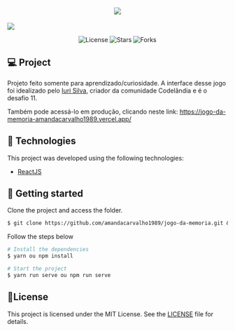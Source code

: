 <h1 align="center">
 <img src="https://user-images.githubusercontent.com/53491128/175182718-e0047143-c726-4562-a18b-e1193520e6ed.png" />
</h1>

   <img src="https://user-images.githubusercontent.com/53491128/175182651-4421a7c9-3cd8-4ac0-962d-310fd916868a.png" />
<p align="center">
  <img  src="https://img.shields.io/static/v1?label=license&message=MIT&color=5965E0&labelColor=121214" alt="License">

  <img src="https://img.shields.io/github/stars/amandacarvalho1989/jogo-da-memoria?label=stars&message=MIT&color=5965E0&labelColor=121214" alt="Stars">
  
   <img src="https://img.shields.io/github/forks/amandacarvalho1989/jogo-da-memoria?label=forks&message=MIT&color=5965E0&labelColor=121214" alt="Forks"> 
</p>

 ## 💻 Project

Projeto feito somente para aprendizado/curiosidade. 
A interface desse jogo foi idealizado pelo [Iuri Silva](https://github.com/iuricode), criador da comunidade Codelândia e é o desafio 11.
<br />

Também pode acessá-lo em produção, clicando neste link: https://jogo-da-memoria-amandacarvalho1989.vercel.app/

## 🧬 Technologies

This project was developed using the following technologies:

- [ReactJS](https://pt-br.reactjs.org/)


## 🚀 Getting started

Clone the project and access the folder.

```bash
$ git clone https://github.com/amandacarvalho1989/jogo-da-memoria.git && cd jogo-da-memoria
```

Follow the steps below
```bash
# Install the dependencies
$ yarn ou npm install

# Start the project
$ yarn run serve ou npm run serve 
```

## 📝License 

This project is licensed under the MIT License. See the [LICENSE](LICENSE.md) file for details.
